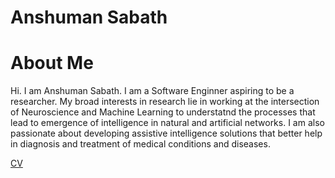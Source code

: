 # Anshuman Sabath

# About Me
Hi. I am Anshuman Sabath. I am a Software Enginner aspiring to be a researcher. My broad interests in research lie in working at the intersection of Neuroscience and Machine Learning to understatnd the processes that lead to emergence of intelligence in natural and artificial networks. I am also passionate about developing assistive intelligence solutions that better help in diagnosis and treatment of medical conditions and diseases.

[CV](https://data-hound.github.io/online-cv/)
